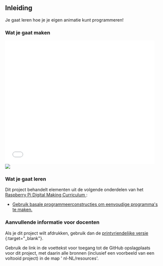 ## Inleiding

Je gaat leren hoe je je eigen animatie kunt programmeren!

### Wat je gaat maken

<div class="scratch-preview">
  <iframe allowtransparency="true" width="485" height="402" src="//scratch.mit.edu/projects/embed/220679348/?autostart=false" frameborder="0"></iframe>
  <img src="images/space-final.png">
</div>

### Wat je gaat leren

Dit project behandelt elementen uit de volgende onderdelen van het [ Raspberry Pi Digital Making Curriculum ](http://rpf.io/curriculum):

+ [Gebruik basale programmeerconstructies om eenvoudige programma's te maken.](https://www.raspberrypi.org/curriculum/programming/creator)

### Aanvullende informatie voor docenten

Als je dit project wilt afdrukken, gebruik dan de [ printvriendelijke versie ](https://projects.raspberrypi.org/nl-NL/projects/lost-in-space/print){:target="_blank"}.

Gebruik de link in de voettekst voor toegang tot de GitHub opslagplaats voor dit project, met daarin alle bronnen (inclusief een voorbeeld van een voltooid project) in de map ' nl-NL/resources'.